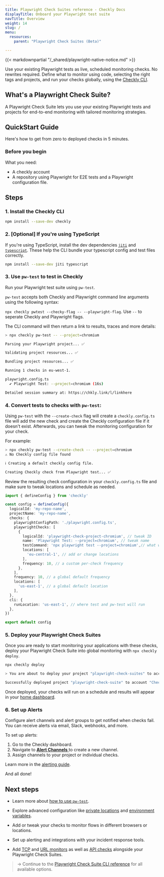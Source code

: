```yaml
---
title: Playwright Check Suites reference - Checkly Docs
displayTitle: Onboard your Playwright test suite
navTitle: Overview
weight: 14
slug: /
menu:
  resources:
    parent: "Playwright Check Suites (Beta)"

---
```


{{< markdownpartial "/_shared/playwright-native-notice.md" >}}

Use your existing Playwright tests as live, scheduled monitoring checks. No rewrites required. Define what to monitor using code, selecting the right tags and projects, and run your checks globally, using the [Checkly CLI](/docs/cli).

## What's a Playwright Check Suite?

A Playwright Check Suite lets you use your existing Playwright tests and projects for end-to-end monitoring with tailored monitoring strategies.

## QuickStart Guide

Here's how to get from zero to deployed checks in 5 minutes.

### Before you begin

What you need:

* A checkly account
* A repository using Playwright for E2E tests and a Playwright configuration file.

## Steps

### 1. Install the Checkly CLI


  ```bash {title="Terminal"}
  npm install --save-dev checkly
  ```

### 2. [Optional] If you're using TypeScript

  If you're using TypeScript, install the dev dependencies [`jiti`](https://www.npmjs.com/package/jiti) and [`typescript`](https://www.npmjs.com/package/typescript). These help the CLI bundle your typescript config and test files correctly.

  ```bash {title="Terminal"}
  npm install --save-dev jiti typescript
  ```



### 3. Use `pw-test` to test in Checkly

Run your Playwright test suite using `pw-test`.

`pw-test` accepts both Checkly and Playwright command line arguments using the following syntax:

`npx checkly pwtest --checky-flag -- --playwright-flag`. Use `--` to seperate Checkly and Playwright flags.

The CLI command will then return a link to results, traces and more details:

```bash
> npx checkly pw-test -- --project=chromium

Parsing your Playwright project... ✅

Validating project resources... ✅

Bundling project resources... ✅

Running 1 checks in eu-west-1.

playwright.config.ts
  ✔ Playwright Test: --project=chromium (16s)

Detailed session summary at: https://chkly.link/l/linkhere
```


### 4. Convert tests to checks with `pw-test`:

Using `pw-test` with the `--create-check` flag will create a `checkly.config.ts` file will add the new check and create the Checkly configuration file if it doesn't exist. Afterwards, you can tweak the monitoring configuration for your check.

For example:

```bash
> npx checkly pw-test --create-check -- --project=chromium
⚠ No Checkly config file found

ℹ Creating a default checkly config file.

Creating Checkly check from Playwright test... ✅
```

Review the resulting check configuration in your `checkly.config.ts` file and make sure to tweak locations and schedule as needed.

```typescript {title="checkly.config.ts"}
import { defineConfig } from 'checkly'

const config = defineConfig({
  logicalId: 'my-repo-name',
  projectName: 'my-repo-name',
  checks: {
    playwrightConfigPath: './playwright.config.ts',
    playwrightChecks: [
      {
        logicalId: 'playwright-check-project-chromium', // tweak ID 
        name: 'Playwright Test: --project=chromium', // tweak name
        testCommand: 'npx playwright test --project=chromium',// what we'll run as part of your check suite
        locations: [
          'eu-central-1', // add or change locations
        ],
        frequency: 10, // a custom per-check frequency
      },
    ],
    frequency: 10, // a global default frequency
    locations: [
      'us-east-1', // a global default location
    ],
  },
  cli: {
    runLocation: 'us-east-1', // where test and pw-test will run
  },
})

export default config

```

### 5. Deploy your Playwright Check Suites

Once you are ready to start monitoring your applications with these checks, deploy your Playwright Check Suite into global monitoring with `npx checkly deploy`.

```bash {title="Terminal"}
npx checkly deploy

> You are about to deploy your project "playwright-check-suites" to account "Checkly E2E Prod". Do you want to continue? … yes

Successfully deployed project "playwright-check-suite" to account "Checkly E2E Prod".
```

Once deployed, your checks will run on a schedule and results will appear in your [home dashboard](https://app.checklyhq.com/).

### 6. Set up Alerts

Configure alert channels and alert groups to get notified when checks fail. You can receive alerts via email, Slack, webhooks, and more.

To set up alerts:

1. Go to the Checkly dashboard.
2. Navigate to [**Alert Channels** ](https://app.checklyhq.com/accounts/alerts/settings) to create a new channel.
3. Assign channels to your project or individual checks.

Learn more in the [alerting guide](https://www.checklyhq.com/docs/alerts/).

And all done!

## Next steps

* Learn more about [how to use `pw-test`](/docs/cli/command-line-reference/#npx-checkly-pw-test). 
* Explore advanced configuration like [private locations](/docs/private-locations/) and [environment variables](/docs/cli/env-vars/).
* Add or tweak your checks to monitor flows in different browsers or locations.
* Set up alerting and integrations with your incident response tools.

* Add [TCP](/docs/tcp-monitors) and [URL monitors](/docs/url-monitors) as well as [API checks](/docs/api-checks) alongside your Playwright Check Suites.

> → Continue to the [Playwright Check Suite CLI reference](/docs/playwright-checks/reference) for all available options.
